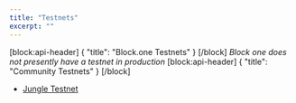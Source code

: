 ```yaml
---
title: "Testnets"
excerpt: ""
---
```

[block:api-header]
{
  "title": "Block.one Testnets"
}
[/block]
*Block one does not presently have a testnet in production* 
[block:api-header]
{
  "title": "Community Testnets"
}
[/block]
- [Jungle Testnet](http://dev.cryptolions.io/)